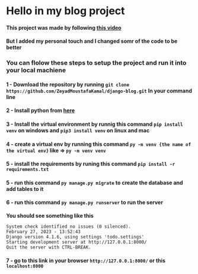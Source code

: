 # Hello in my blog project

#### This project was made by following [this video](https://youtu.be/WuyKxdLcw3w)
#### But I added my personal touch and I changed somr of the code to be better 

### You can flolow these steps to setup the project and run it into your local machiene

#### 1 - Download the repository by running `git clone https://github.com/ZeyadMoustafaKamal/django-blog.git` In your command line

#### 2 - Install python from [here](https://www.python.org/)

#### 3 - Install the virtual environment by runnig this command `pip install venv` on windows and `pip3 install venv` on linux and mac

#### 4 - create a virtual env by running this command `py -m venv {the name of the virtual env}` like => `py -m venv venv` 

#### 5 - install the requirements by runing this command `pip install -r requirements.txt`

#### 5 - run this command `py manage.py migrate` to create the database and add tables to it


#### 6 - run this command `py manage.py runserver` to run the server

**You should see something like this** 
```
System check identified no issues (0 silenced).
February 27, 2023 - 13:52:43
Django version 4.1.6, using settings 'todo.settings'
Starting development server at http://127.0.0.1:8000/
Quit the server with CTRL-BREAK.
```

#### 7 - go to this link in your browser `http://127.0.0.1:8000/` or this `localhost:8000`

